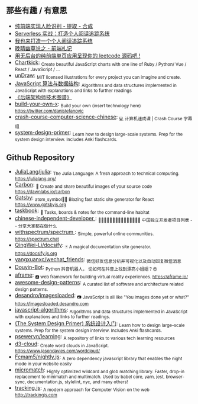 ## 那些有趣 / 有意思

* [纯前端实现人脸识别 - 提取 - 合成](http://refined-x.com/2017/09/06/纯前端实现人脸识别-提取-合成)
* [Serverless 实战：打造个人阅读追踪系统](http://insights.thoughtworks.cn/serverless-combat/)
* [我也来打造一个个人阅读追踪系统](https://juejin.im/post/59d975b6f265da065f04d8ff)
* [晚晴幽草说之 - 前端札记](https://jeffjade.com/2017/10/09/130-front-end-notes/)
* [用无后台的纯前端单页应用呈现你的 leetcode 源码吧 !](https://chuckliu.me/#!/posts/585a490ba615fc14847bff57)
* [Chartkick](https://www.chartkick.com/): <sub>Create beautiful JavaScript
  charts with one line of Ruby / Python/ Vue / React / JavaScript / ...</sub>
* [unDraw](https://undraw.co/): <sub>MIT licensed illustrations for every
  project you can imagine and create.</sub>
* [JavaScript 算法与数据结构](https://github.com/trekhleb/javascript-algorithms/blob/master/README.zh-CN.md):
  <sub>Algorithms and data structures implemented in JavaScript with
  explanations and links to further readings</sub>
* [《后端架构师技术图谱》](https://github.com/xingshaocheng/architect-awesome?1527821329523)
* [build-your-own-x](https://github.com/danistefanovic/build-your-own-x):
  <sub>Build your own (insert technology here)
  https://twitter.com/danistefanovic</sub>
* [crash-course-computer-science-chinese](https://github.com/1c7/crash-course-computer-science-chinese):
  <sub>💻 计算机速成课 | Crash Course 字幕组</sub>
* [system-design-primer](https://github.com/donnemartin/system-design-primer):
  <sub>Learn how to design large-scale systems. Prep for the system design
  interview. Includes Anki flashcards.</sub>

## Github Repository

* [JuliaLang/julia](https://github.com/JuliaLang/julia): <sub>The Julia
  Language: A fresh approach to technical computing.
  https://julialang.org/</sub>
* [Carbon](https://github.com/dawnlabs/carbon): <sub>🎨 Create and share
  beautiful images of your source code https://dawnlabs.io/carbon</sub>
* [Gatsby](https://github.com/gatsbyjs/gatsby): <sub>atom_symbol📄🚀 Blazing
  fast static site generator for React https://www.gatsbyjs.org</sub>
* [taskbook](https://github.com/klauscfhq/taskbook): <sub>📓 Tasks, boards &
  notes for the command-line habitat</sub>
* [chinese-independent-developer ](https://github.com/1c7/chinese-independent-developer):
  <sub>👩🏿‍💻👨🏾‍💻👩🏼‍💻👨🏽‍💻👩🏻‍💻 中国独立开发者项目列表 -- 分享大家都在做什么</sub>
* [withspectrum/spectrum ](https://github.com/withspectrum/spectrum):
  <sub>Simple, powerful online communities. https://spectrum.chat</sub>
* [QingWei-Li/docsify](https://github.com/QingWei-Li/docsify): <sub>🃏 A magical
  documentation site generator. https://docsify.js.org</sub>
* [yangxuanxc/wechat_friends](https://github.com/yangxuanxc/wechat_friends):
  <sub>微信好友信息分析并可视化以及自动回复微信消息</sub>
* [Douyin-Bot](https://github.com/wangshub/Douyin-Bot): <sub>Python 抖音机器人，
  论如何在抖音上找到漂亮小姐姐？😍</sub>
* [aframe](https://github.com/aframevr/aframe): <sub>🅰️ web framework for
  building virtual reality experiences. https://aframe.io/</sub>
* [awesome-design-patterns](https://github.com/DovAmir/awesome-design-patterns):
  <sub>A curated list of software and architecture related design
  patterns.</sub>
* [desandro/imagesloaded](https://github.com/desandro/imagesloaded): <sub>📷
  JavaScript is all like "You images done yet or what?"
  https://imagesloaded.desandro.com</sub>
* [javascript-algorithms](https://github.com/trekhleb/javascript-algorithms):
  <sub>Algorithms and data structures implemented in JavaScript with
  explanations and links to further readings.</sub>
* [(The System Design Primer) 系统设计入门](https://github.com/donnemartin/system-design-primer):
  <sub>Learn how to design large-scale systems. Prep for the system design
  interview. Includes Anki flashcards.</sub>
* [pseweryn/learning](https://github.com/pseweryn/learning): <sub>A repository
  of links to various tech learning resources</sub>
* [d3-cloud](https://github.com/jasondavies/d3-cloud): <sub>Create word clouds
  in JavaScript. https://www.jasondavies.com/wordcloud/ </sub>
* [Fcmam5/nightly.js](https://github.com/Fcmam5/nightly.js): <sub>A zero
  dependency javascript library that enables the night mode in your website
  easily</sub>
* [micromatch](https://github.com/micromatch/micromatch): <sub>Highly optimized
  wildcard and glob matching library. Faster, drop-in replacement to minimatch
  and multimatch. Used by babel core, yarn, jest, browser-sync,
  documentation.js, stylelint, nyc, and many others! </sub>
* [tracking.js](https://github.com/eduardolundgren/tracking.js): <sub>A modern
  approach for Computer Vision on the web http://trackingjs.com</sub>
